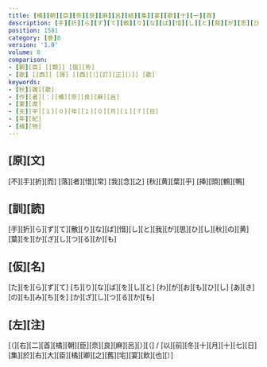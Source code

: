 ```yaml
---
title: [橘][朝][臣][奈][良][麻][呂][結][集][宴][歌][十][一][首]
description: [手][折][ら][ず][て][散][り][な][ば][惜][し][と][我][が][思][ひ][し][秋][の][黄][葉][を][か][ざ][し][つ][る][か][も]
position: 1581
category: [巻]8
version: '1.0'
volume: 8
comparison:
- [朝][臣] [[類]] [宿][祢]
- [歌] [[西]] [謌] [[西][（][訂][正][）]] [歌]
keywords:
- [秋][雑][歌]
- [作][者][：][橘][奈][良][麻][呂]
- [宴][席]
- [天][平][１][０][年][１][０][月][１][７][日]
- [年][紀]
- [植][物]
---
```


## [原][文]

[不][手][折][而] [落][者][惜][常] [我][念][之] [秋][黄][葉][乎] [挿][頭][鶴][鴨]

## [訓][読]

[手][折][ら][ず][て][散][り][な][ば][惜][し][と][我][が][思][ひ][し][秋][の][黄][葉][を][か][ざ][し][つ][る][か][も]

## [仮][名]

[た][を][ら][ず][て] [ち][り][な][ば][を][し][と] [わ][が][お][も][ひ][し] [あ][き][の][も][み][ち][を] [か][ざ][し][つ][る][か][も]

## [左][注]

[（][右][二][首][橘][朝][臣][奈][良][麻][呂][）][（] / [以][前][冬][十][月][十][七][日][集][於][右][大][臣][橘][卿][之][舊][宅][宴][飲][也][）]
